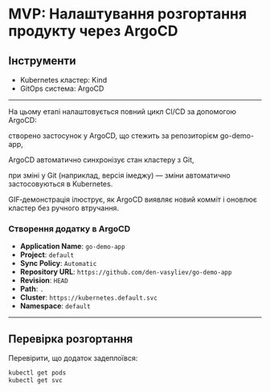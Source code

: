 # MVP: Налаштування розгортання продукту через ArgoCD

## Інструменти

- Kubernetes кластер: Kind
- GitOps система: ArgoCD

---
На цьому етапі налаштовується повний цикл CI/CD за допомогою ArgoCD:

створено застосунок у ArgoCD, що стежить за репозиторієм go-demo-app,

ArgoCD автоматично синхронізує стан кластеру з Git,

при зміні у Git (наприклад, версія імеджу) — зміни автоматично застосовуються в Kubernetes.

GIF‑демонстрація ілюструє, як ArgoCD виявляє новий комміт і оновлює кластер без ручного втручання.

### Створення додатку в ArgoCD

- **Application Name**: `go-demo-app`
- **Project**: `default`
- **Sync Policy**: `Automatic`
- **Repository URL**: `https://github.com/den-vasyliev/go-demo-app`
- **Revision**: `HEAD`
- **Path**: `.`
- **Cluster**: `https://kubernetes.default.svc`
- **Namespace**: `default`

---

## Перевірка розгортання

Перевірити, що додаток задеплоївся:

```bash
kubectl get pods
kubectl get svc